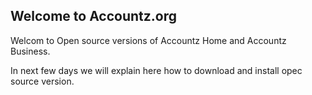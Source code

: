 ## Welcome to Accountz.org

Welcom to Open source versions of Accountz Home and Accountz Business. 

In next few days we will explain here how to download and install opec source version.

